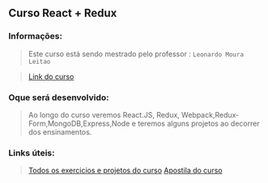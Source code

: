 ## Curso React + Redux


### Informações:

> Este curso está sendo mestrado pelo professor : `Leonardo Moura Leitao`

> [Link do curso](https://www.udemy.com/course/react-redux-pt/)


### Oque será desenvolvido:

> Ao longo do curso veremos React.JS, Redux, Webpack,Redux-Form,MongoDB,Express,Node e teremos alguns projetos ao decorrer dos ensinamentos.

### Links úteis:

> [Todos os exercicios e projetos do curso](https://github.com/cod3rcursos/curso-react-redux)
> [Apostila do curso](http://files.cod3r.com.br/apostila-react-redux.pdf)
